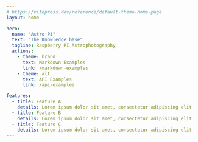 ```yaml
---
# https://vitepress.dev/reference/default-theme-home-page
layout: home

hero:
  name: "Astro Pi"
  text: "The Knowledge base"
  tagline: Raspberry PI Astrophotography
  actions:
    - theme: brand
      text: Markdown Examples
      link: /markdown-examples
    - theme: alt
      text: API Examples
      link: /api-examples

features:
  - title: Feature A
    details: Lorem ipsum dolor sit amet, consectetur adipiscing elit
  - title: Feature B
    details: Lorem ipsum dolor sit amet, consectetur adipiscing elit
  - title: Feature C
    details: Lorem ipsum dolor sit amet, consectetur adipiscing elit
---
```


